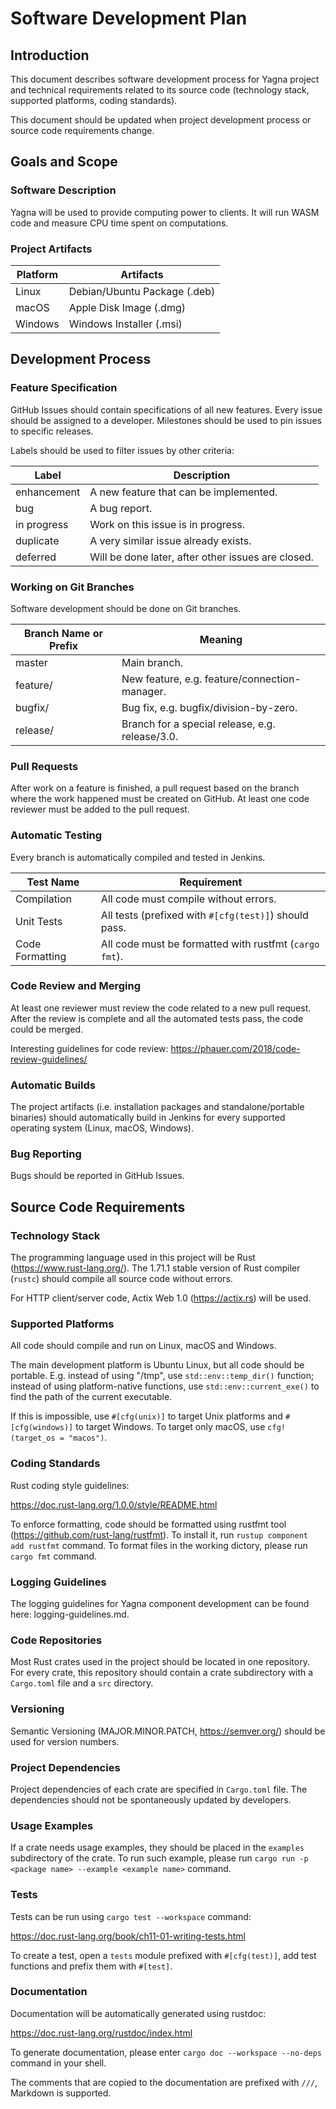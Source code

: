 # Software Development Plan

## Introduction

This document describes software development process for Yagna project and technical requirements related to its source code (technology stack, supported platforms, coding standards).

This document should be updated when project development process or source code requirements change.

## Goals and Scope

### Software Description

Yagna will be used to provide computing power to clients.
It will run WASM code and measure CPU time spent on computations.

### Project Artifacts

| Platform | Artifacts                    |
| -------- | ---------------------------- |
| Linux    | Debian/Ubuntu Package (.deb) |
| macOS    | Apple Disk Image (.dmg)      |
| Windows  | Windows Installer (.msi)     |

## Development Process

### Feature Specification

GitHub Issues should contain specifications of all new features. Every issue should be assigned to a developer.
Milestones should be used to pin issues to specific releases.

Labels should be used to filter issues by other criteria:

| Label       | Description                                        |
| ----------- | -------------------------------------------------- |
| enhancement | A new feature that can be implemented.             |
| bug         | A bug report.                                      |
| in progress | Work on this issue is in progress.                 |
| duplicate   | A very similar issue already exists.               |
| deferred    | Will be done later, after other issues are closed. |

### Working on Git Branches

Software development should be done on Git branches.

| Branch Name or Prefix | Meaning                                         |
| --------------------- | ----------------------------------------------- |
| master                | Main branch.                                    |
| feature/              | New feature, e.g. feature/connection-manager.   |
| bugfix/               | Bug fix, e.g. bugfix/division-by-zero.          |
| release/              | Branch for a special release, e.g. release/3.0. |

### Pull Requests

After work on a feature is finished, a pull request based on the branch where the work happened must be created on GitHub. At least one code reviewer must be added to the pull request.

### Automatic Testing

Every branch is automatically compiled and tested in Jenkins.

| Test Name       | Requirement                                            |
| --------------- | ------------------------------------------------------ |
| Compilation     | All code must compile without errors.                  |
| Unit Tests      | All tests (prefixed with `#[cfg(test)]`) should pass.  |
| Code Formatting | All code must be formatted with rustfmt (`cargo fmt`). |

### Code Review and Merging

At least one reviewer must review the code related to a new pull request.
After the review is complete and all the automated tests pass, the code could be merged.

Interesting guidelines for code review:
https://phauer.com/2018/code-review-guidelines/

### Automatic Builds

The project artifacts (i.e. installation packages and standalone/portable binaries)
should automatically build in Jenkins for every supported operating system (Linux, macOS, Windows).

### Bug Reporting

Bugs should be reported in GitHub Issues.

## Source Code Requirements

### Technology Stack

The programming language used in this project will be Rust (https://www.rust-lang.org/).
The 1.71.1 stable version of Rust compiler (`rustc`) should compile all source code without errors.

For HTTP client/server code, Actix Web 1.0 (https://actix.rs) will be used.

### Supported Platforms

All code should compile and run on Linux, macOS and Windows.

The main development platform is Ubuntu Linux, but all code should be portable. E.g. instead of using "/tmp", use `std::env::temp_dir()` function; instead of using platform-native functions, use `std::env::current_exe()` to find the path of the current executable.

If this is impossible, use `#[cfg(unix)]` to target Unix platforms and `#[cfg(windows)]` to target Windows. To target only macOS, use `cfg!(target_os = "macos")`.

### Coding Standards

Rust coding style guidelines:

https://doc.rust-lang.org/1.0.0/style/README.html

To enforce formatting, code should be formatted using rustfmt tool (https://github.com/rust-lang/rustfmt).
To install it, run `rustup component add rustfmt` command. To format files in the working dictory, please run `cargo fmt` command.

### Logging Guidelines

The logging guidelines for Yagna component development can be found here: logging-guidelines.md.

### Code Repositories

Most Rust crates used in the project should be located in one repository.
For every crate, this repository should contain a crate subdirectory with a `Cargo.toml` file and a `src` directory.

### Versioning

Semantic Versioning (MAJOR.MINOR.PATCH, https://semver.org/) should be used for version numbers.

### Project Dependencies

Project dependencies of each crate are specified in `Cargo.toml` file.
The dependencies should not be spontaneously updated by developers.

### Usage Examples

If a crate needs usage examples, they should be placed in the `examples` subdirectory of the crate. To run such example,
please run `cargo run -p <package name> --example <example name>` command.

### Tests

Tests can be run using `cargo test --workspace` command:

https://doc.rust-lang.org/book/ch11-01-writing-tests.html

To create a test, open a `tests` module prefixed with `#[cfg(test)]`, add test functions and prefix them with `#[test]`.

### Documentation

Documentation will be automatically generated using rustdoc:

https://doc.rust-lang.org/rustdoc/index.html

To generate documentation, please enter `cargo doc --workspace --no-deps` command in your shell.

The comments that are copied to the documentation are prefixed with `///`, Markdown is supported.
